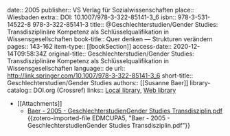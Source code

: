 date:: 2005
publisher:: VS Verlag für Sozialwissenschaften
place:: Wiesbaden
extra:: DOI: 10.1007/978-3-322-85141-3_6
isbn:: 978-3-531-14522-8 978-3-322-85141-3
title:: @Geschlechterstudien/Gender Studies: Transdisziplinäre Kompetenz als Schlüsselqualifikation in Wissensgesellschaften
book-title:: Quer denken — Strukturen verändern
pages:: 143-162
item-type:: [[bookSection]]
access-date:: 2020-12-14T09:58:34Z
original-title:: Geschlechterstudien/Gender Studies: Transdisziplinäre Kompetenz als Schlüsselqualifikation in Wissensgesellschaften
language:: de
url:: http://link.springer.com/10.1007/978-3-322-85141-3_6
short-title:: Geschlechterstudien/Gender Studies
authors:: [[Susanne Baer]]
library-catalog:: DOI.org (Crossref)
links:: [Local library](zotero://select/groups/2386895/items/CR6UC5JU), [Web library](https://www.zotero.org/groups/2386895/items/CR6UC5JU)

- [[Attachments]]
	- [Baer - 2005 - GeschlechterstudienGender Studies Transdisziplin.pdf](zotero://select/groups/2386895/items/EDMCUPA5) {{zotero-imported-file EDMCUPA5, "Baer - 2005 - GeschlechterstudienGender Studies Transdisziplin.pdf"}}